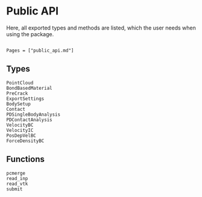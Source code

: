 # Public API

Here, all exported types and methods are listed, which the user needs when using the package.

```@meta

```

```@index
Pages = ["public_api.md"]
```

## Types
```@docs
PointCloud
BondBasedMaterial
PreCrack
ExportSettings
BodySetup
Contact
PDSingleBodyAnalysis
PDContactAnalysis
VelocityBC
VelocityIC
PosDepVelBC
ForceDensityBC
```

## Functions
```@docs
pcmerge
read_inp
read_vtk
submit
```
